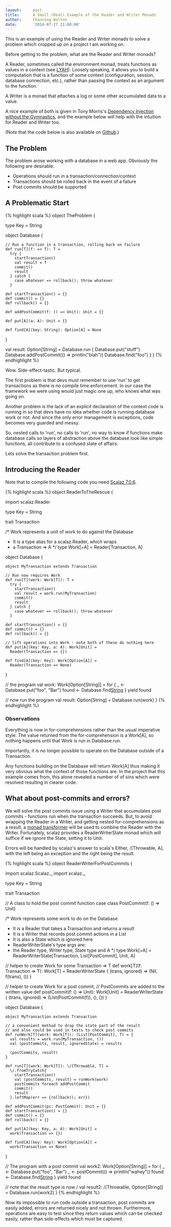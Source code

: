 ```yaml
---
layout:     post
title:      A Small (Real) Example of the Reader and Writer Monads
author:     Channing Walton
date:       '2014-07-27 21:00:00'
---
```


This is an example of using the Reader and Writer monads to solve a problem which cropped up on a project I am working on.

Before getting to the problem, what are the Reader and Writer monads?

A Reader, sometimes called the environment monad, treats functions as values in a context (see [LYAH](http://learnyouahaskell.com/for-a-few-monads-more)).
Loosely speaking, it allows you to build a computation that is a function
of some context (configuration, session, database connection, etc.), rather than passing the context as an argument to the function.

A Writer is a monad that attaches a log or some other accumulated data to a value.

A nice example of both is given in Tony Morris's [Dependency Injection without the Gymnastics](http://phillyemergingtech.com/2012/system/presentations/di-without-the-gymnastics.pdf),
and the example below will help with the intuition for Reader and Writer too.

(Note that the code below is also available on
 [Github](https://github.com/channingwalton/simple-examples/blob/master/src/main/scala/io/underscore/examples/readerwriter/ReaderWriterDatabase.scala).)

## The Problem

The problem arose working with a database in a web app. Obviously the following are desirable:

  * Operations should run in a transaction/connection/context
  * Transactions should be rolled back in the event of a failure
  * Post commits should be supported

## A Problematic Start

{% highlight scala %}
object TheProblem {

  type Key = String

  object Database {

    // Run a function in a transaction, rolling back on failure
    def run[T](f: => T): T =
      try {
        startTransaction()
        val result = f
        commit()
        result
      } catch {
        case whatever => rollback(); throw whatever
      }

    def startTransaction() = {}
    def commit() = {}
    def rollback() = {}

    def addPostCommit(f: () => Unit): Unit = {}

    def put[A](a: A): Unit = {}

    def find[A](key: String): Option[A] = None
  }

  val result: Option[String] = Database.run {
    Database.put("stuff")
    Database.addPostCommit(() => println("blah"))
    Database.find("foo")
  }
}
{% endhighlight %}

Wow. Side-effect-tastic. But typical.

The first problem is that devs must remember to use 'run' to get transactions as there is no compile time enforcement. In our case the framework
we were using would just magic one up, who knows what was going on.

Another problem is the lack of an explicit declaration of the context code is running in so that devs have no idea whether code is running database
work or not. And since the only error management is exceptions, code becomes very guarded and messy.

So, nested calls to 'run', no calls to 'run', no way to know if functions make database calls so layers of abstraction above the database look like
simple functions, all contribute to a confused state of affairs.

Lets solve the transaction problem first.

## Introducing the Reader

Note that to compile the following code you need [Scalaz 7.0.6](https://github.com/scalaz/scalaz).

{% highlight scala %}
object ReaderToTheRescue {

  import scalaz.Reader

  type Key = String

  trait Transaction

  /* Work represents a unit of work to do against the Database
   * It is a type alias for a scalaz.Reader, which wraps
   * a Transaction => A
   */
  type Work[+A] = Reader[Transaction, A]

  object Database {

    object MyTransaction extends Transaction

    // Run now requires Work
    def run[T](work: Work[T]): T =
      try {
        startTransaction()
        val result = work.run(MyTransaction)
        commit()
        result
      } catch {
        case whatever => rollback(); throw whatever
      }

    def startTransaction() = {}
    def commit() = {}
    def rollback() = {}

    // lift operations into Work - note both of these do nothing here
    def put[A](key: Key, a: A): Work[Unit] =
      Reader(Transaction => {})

    def find[A](key: Key): Work[Option[A]] =
      Reader(Transaction => None)
  }

  // the program
  val work: Work[Option[String]] =
    for {
      _ <- Database.put("foo", "Bar")
      found <- Database.find[String]("foo")
    } yield found

  // now run the program
  val result: Option[String] = Database.run(work)
}
{% endhighlight %}

###  Observations

Everything is now in for-comprehensions rather than the usual imperative style.
The value returned from the for-comprehension is a Work[A], so nothing happens until that Work is run in Database.run.

Importantly, it is no longer possible to operate on the Database outside of a Transaction.

Any functions building on the Database will return Work[A] thus making it very obvious what the context of those functions are.
In the project that this example comes from, this alone revealed a number of of sins which were resolved resulting in clearer
code.

## What about post-commits and errors?

We will solve the post commits issue using a Writer that accumulates post commits - functions run when the transaction succeeds. But,
to avoid wrapping the Reader in a Writer, and getting nested for-comprehensions as a result,
a [monad transformer](http://underscoreconsulting.com/blog/posts/2013/12/20/scalaz-monad-transformers.html) will be used to combine the Reader with the Writer. Fortunately,
scalaz provides a ReaderWriterState monad which will suffice if we ignore the State, setting it to Unit.

Errors will be handled by scalaz's answer to scala's Either, \/[Throwable, A], with the left being an exception and the right being the result.

{% highlight scala %}
object ReaderWriterForPostCommits {

  import scalaz.Scalaz._
  import scalaz._

  type Key = String

  trait Transaction

  // A class to hold the post commit function
  case class PostCommit(f: () => Unit)

  /* Work represents some work to do on the Database
   * It is a Reader that takes a Transaction and returns a result
   * It is a Writer that records post commit actions in a List
   * It is also a State which is ignored here
   * ReaderWriterState's type args are:
   *   the Reader type, Writer type, State type and A
   */
  type Work[+A] =
    ReaderWriterState[Transaction, List[PostCommit], Unit, A]

  // helper to create Work for some Transaction => T
  def work[T](f: Transaction => T): Work[T] =
    ReaderWriterState {
      (trans, ignored) => (Nil, f(trans), ())
    }

  // helper to create Work for a post commit,
  // PostCommits are added to the written value
  def postCommit(f: () => Unit): Work[Unit] =
    ReaderWriterState {
      (trans, ignored) => (List(PostCommit(f)), (), ())
    }

  object Database {

    object MyTransaction extends Transaction

    // a convenient method to drop the state part of the result
    // and also could be used in tests to check post commits
    def runWork[T](work: Work[T]): (List[PostCommit], T) = {
      val results = work.run(MyTransaction, ())
      val (postCommits, result, ignoredState) = results

      (postCommits, result)
    }

    def run[T](work: Work[T]): \/[Throwable, T] =
      \/.fromTryCatch{
        startTransaction()
        val (postCommits, result) = runWork(work)
        postCommits foreach addPostCommit
        commit()
        result
      }.leftMap(err => {rollback(); err})

    def addPostCommit(pc: PostCommit): Unit = {}
    def startTransaction() = {}
    def commit() = {}
    def rollback() = {}

    def put[A](key: Key, a: A): Work[Unit] =
      work(Transaction => {})

    def find[A](key: Key): Work[Option[A]] =
      work(Transaction => None)
  }

  // The program with a post commit
  val work2: Work[Option[String]] =
    for {
      _ <- Database.put("foo", "Bar")
      _ <- postCommit(() => println("wahey"))
      found <- Database.find[String]("foo")
    } yield found

  // note that the result type is now \/
  val result2: \/[Throwable, Option[String]] =
    Database.run(work2)
}
{% endhighlight %}

Now its impossible to run code outside a transaction, post commits are easily added, errors are returned nicely and not thrown.
Furthermore, operations are easy to test since they return values which can be checked easily, rather than side-effects which must be captured.

